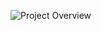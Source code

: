 ![Project Overview](https://user-images.githubusercontent.com/93888295/158749936-171a3dff-51bb-41b3-95de-944f4190d2b5.svg)
